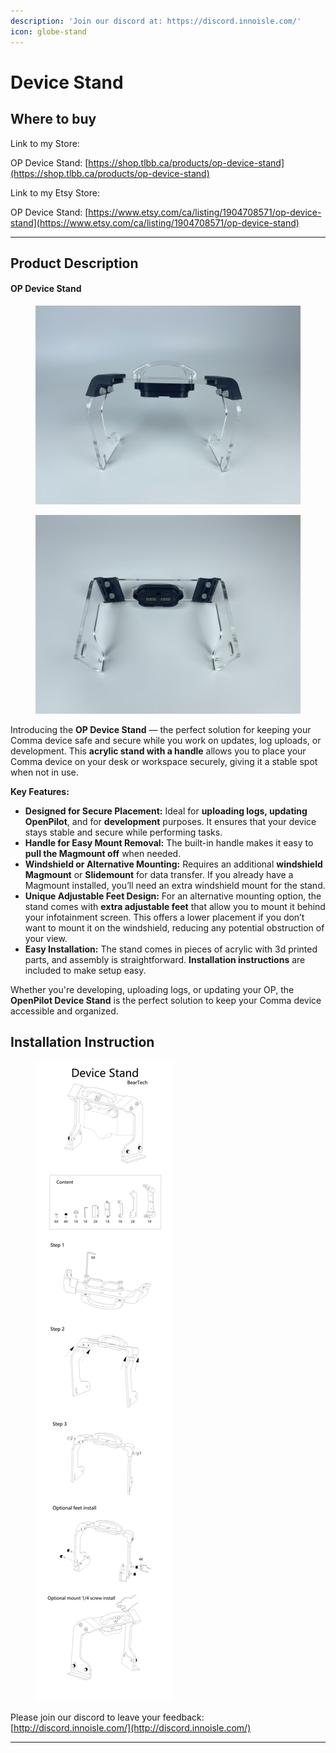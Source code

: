 ```yaml
---
description: 'Join our discord at: https://discord.innoisle.com/'
icon: globe-stand
---
```


# Device Stand

## Where to buy

Link to my Store:&#x20;

OP Device Stand: [https://shop.tlbb.ca/products/op-device-stand](https://shop.tlbb.ca/products/op-device-stand)

Link to my Etsy Store:

OP Device Stand: [https://www.etsy.com/ca/listing/1904708571/op-device-stand](https://www.etsy.com/ca/listing/1904708571/op-device-stand)

***

## Product Description

#### **OP Device Stand**

<div><figure><img src="../.gitbook/assets/213bd14b-35ac-4bd1-a53c-0154242be36b (1).jpg" alt=""><figcaption></figcaption></figure> <figure><img src="../.gitbook/assets/750b97d9-23a9-49c0-98e7-1294cacfb9ca.jpg" alt=""><figcaption></figcaption></figure></div>

Introducing the **OP Device Stand** — the perfect solution for keeping your Comma device safe and secure while you work on updates, log uploads, or development. This **acrylic stand with a handle** allows you to place your Comma device on your desk or workspace securely, giving it a stable spot when not in use.

**Key Features:**

* **Designed for Secure Placement:** Ideal for **uploading logs, updating OpenPilot**, and for **development** purposes. It ensures that your device stays stable and secure while performing tasks.
* **Handle for Easy Mount Removal:** The built-in handle makes it easy to **pull the Magmount off** when needed.
* **Windshield or Alternative Mounting:** Requires an additional **windshield Magmount** or **Slidemount** for data transfer. If you already have a Magmount installed, you’ll need an extra windshield mount for the stand.
* **Unique Adjustable Feet Design:** For an alternative mounting option, the stand comes with **extra adjustable feet** that allow you to mount it behind your infotainment screen. This offers a lower placement if you don’t want to mount it on the windshield, reducing any potential obstruction of your view.
* **Easy Installation:** The stand comes in pieces of acrylic with 3d printed parts, and assembly is straightforward. **Installation instructions** are included to make setup easy.

Whether you're developing, uploading logs, or updating your OP, the **OpenPilot Device Stand** is the perfect solution to keep your Comma device accessible and organized.



## Installation Instruction

<figure><img src="../.gitbook/assets/installation 长图.jpg" alt=""><figcaption></figcaption></figure>



Please join our discord to leave your feedback: [http://discord.innoisle.com/](http://discord.innoisle.com/)

***

